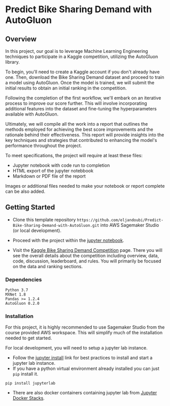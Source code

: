 # Predict Bike Sharing Demand with AutoGluon


## Overview
In this project, our goal is to leverage Machine Learning Engineering techniques to participate in a Kaggle competition, utilizing the AutoGluon library.

To begin, you'll need to create a Kaggle account if you don't already have one. Then, download the Bike Sharing Demand dataset and proceed to train a model using AutoGluon. Once the model is trained, we will submit the initial results to obtain an initial ranking in the competition.

Following the completion of the first workflow, we'll embark on an iterative process to improve our score further. This will involve incorporating additional features into the dataset and fine-tuning the hyperparameters available with AutoGluon.

Ultimately, we will compile all the work into a report that outlines the methods employed for achieving the best score improvements and the rationale behind their effectiveness. This report will provide insights into the key techniques and strategies that contributed to enhancing the model's performance throughout the project.

To meet specifications, the project will require at least these files:
* Jupyter notebook with code run to completion
* HTML export of the jupyter notebbook
* Markdown or PDF file of the report

Images or additional files needed to make your notebook or report complete can be also added.

## Getting Started
* Clone this template repository `https://github.com/eljandoubi/Predict-Bike-Sharing-Demand-with-AutoGluon.git` into AWS Sagemaker Studio (or local development).

* Proceed with the project within the [jupyter notebook](project-template.ipynb).
* Visit the [Kaggle Bike Sharing Demand Competition](https://www.kaggle.com/c/bike-sharing-demand) page. There you will see the overall details about the competition including overview, data, code, discussion, leaderboard, and rules. You will primarily be focused on the data and ranking sections.

### Dependencies

```
Python 3.7
MXNet 1.8
Pandas >= 1.2.4
AutoGluon 0.2.0
```

### Installation
For this project, it is highly recommended to use Sagemaker Studio from the course provided AWS workspace. This will simplify much of the installation needed to get started.

For local development, you will need to setup a jupyter lab instance.
* Follow the [jupyter install](https://jupyter.org/install.html) link for best practices to install and start a jupyter lab instance.
* If you have a python virtual environment already installed you can just `pip` install it.
```
pip install jupyterlab
```
* There are also docker containers containing jupyter lab from [Jupyter Docker Stacks](https://jupyter-docker-stacks.readthedocs.io/en/latest/index.html).
